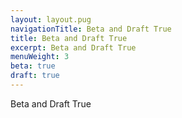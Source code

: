 ```yaml
---
layout: layout.pug
navigationTitle: Beta and Draft True
title: Beta and Draft True
excerpt: Beta and Draft True
menuWeight: 3
beta: true
draft: true
---
```


Beta and Draft True

